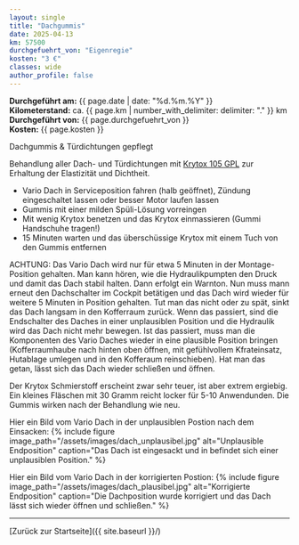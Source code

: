 ```yaml
---
layout: single
title: "Dachgummis" 
date: 2025-04-13
km: 57500
durchgefuehrt_von: "Eigenregie"
kosten: "3 €"
classes: wide
author_profile: false
---
```

**Durchgeführt am:** {{ page.date | date: "%d.%m.%Y" }}  
**Kilometerstand:** ca. {{ page.km | number_with_delimiter: delimiter: "." }} km  
**Durchgeführt von:** {{ page.durchgefuehrt_von }}  
**Kosten:** {{ page.kosten }}

Dachgummis & Türdichtungen gepflegt

Behandlung aller Dach- und Türdichtungen mit [Krytox 105 GPL](https://www.rn-etech.de/RN-eTech-GPL-105-Made-in-USA-30Gramm-Krytox/4700)  zur Erhaltung der Elastizität und Dichtheit.

- Vario Dach in Serviceposition fahren (halb geöffnet), Zündung eingeschaltet lassen oder besser Motor laufen lassen
- Gummis mit einer milden Spüli-Lösung vorreingen
- Mit wenig Krytox benetzen und das Krytox einmassieren (Gummi Handschuhe tragen!)
- 15 Minuten warten und das überschüssige Krytox mit einem Tuch von den Gummis entfernen

ACHTUNG: Das Vario Dach wird nur für etwa 5 Minuten in der Montage-Position gehalten. Man kann hören, wie die Hydraulikpumpten den Druck und damit das Dach stabil halten. Dann erfolgt ein Warnton. Nun muss mann erneut den Dachschalter im Cockpit betätigen und das Dach wird wieder für weitere 5 Minuten in Position gehalten. Tut man das nicht oder zu spät, sinkt das Dach langsam in den Kofferraum zurück. Wenn das passiert, sind die Endschalter des Daches in einer unplausiblen Position und die Hydraulik wird das Dach nicht mehr bewegen. Ist das passiert, muss man die Komponenten des Vario Daches wieder in eine plausible Position bringen (Kofferraumhaube nach hinten oben öffnen, mit gefühlvollem Kfrateinsatz, Hutablage umlegen und in den Kofferaum reinschieben). Hat man das getan, lässt sich das Dach wieder schließen und öffnen.

Der Krytox Schmierstoff erscheint zwar sehr teuer, ist aber extrem ergiebig. Ein kleines Fläschen mit 30 Gramm reicht locker für 5-10 Anwendunden. Die Gummis wirken nach der Behandlung wie neu.

Hier ein Bild vom Vario Dach in der unplausiblen Postion nach dem Einsacken:
{% include figure image_path="/assets/images/dach_unplausibel.jpg" alt="Unplausible Endposition" caption="Das Dach ist eingesackt und in befindet sich einer unplausiblen Position." %}

Hier ein Bild vom Vario Dach in der korrigierten Postion:
{% include figure image_path="/assets/images/dach_plausibel.jpg" alt="Korrigierte Endposition" caption="Die Dachposition wurde korrigiert und das Dach lässt sich wieder öffnen und schließen."  %}
 
---

[Zurück zur Startseite]({{ site.baseurl }}/)
